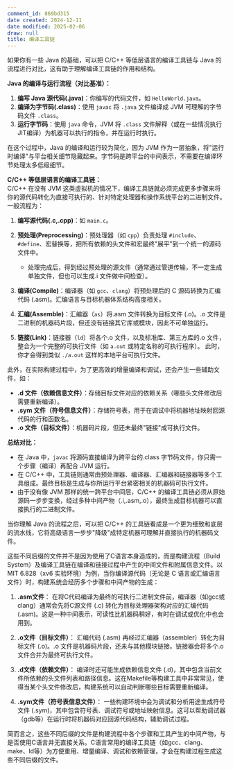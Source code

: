 ```yaml
---
comment_id: 869bd315
date created: 2024-12-11
date modified: 2025-02-06
draw: null
title: 编译工具链
---
```

如果你有一些 Java 的基础，可以把 C/C++ 等低层语言的编译工具链与 Java 的流程进行对比，这有助于理解编译工具链的作用和结构。

**Java 的编译与运行流程（对比基准）：**

1. **编写 Java 源代码(.java)**：你编写的代码文件，如 `HelloWorld.java`。
2. **编译为字节码(.class)**：使用 `javac` 将 `.java` 文件编译成 JVM 可理解的字节码文件 `.class`。
3. **运行字节码**：使用 `java` 命令，JVM 将 `.class` 文件解释（或在一些情况执行JIT编译）为机器可以执行的指令，并在运行时执行。

在这个过程中，Java 的编译和运行较为简化，因为 JVM 作为一层抽象，将"运行时编译"与平台相关细节隐藏起来。字节码是跨平台的中间表示，不需要在编译环节处理太多低级细节。

**C/C++ 等低层语言的编译工具链：**  
C/C++ 在没有 JVM 这类虚拟机的情况下，编译工具链就必须完成更多步骤来将你的源代码转化为直接可执行的、针对特定处理器和操作系统平台的二进制文件。一般流程为：

1. **编写源代码(.c,.cpp)**：如 `main.c`。
    
2. **预处理(Preprocessing)**：预处理器（如 `cpp`）负责处理 `#include`、`#define`、宏替换等，把所有依赖的头文件和宏最终"展平"到一个统一的源码文件中。
    
    - 处理完成后，得到经过预处理的源文件（通常通过管道传输，不一定生成单独文件，但也可以生成.i 文件做中间检查）。
3. **编译(Compile)**：编译器（如 `gcc`、`clang`）将预处理后的 C 源码转换为汇编代码 (.asm)。汇编语言与目标机器体系结构高度相关。
    
4. **汇编(Assemble)**：汇编器（`as`）将.asm 文件转换为目标文件 (.o)。.o 文件是二进制的机器码片段，但还没有链接其它库或模块，因此不可单独运行。
    
5. **链接(Link)**：链接器（`ld`）将各个.o 文件，以及标准库、第三方库的.o 文件，整合为一个完整的可执行文件（如 `a.out` 或特定名称的可执行程序）。
    此时，你才会得到类似 `./a.out` 这样的本地平台可执行文件。
    

此外，在实际构建过程中，为了更高效的增量编译和调试，还会产生一些辅助文件，如：

- **.d 文件（依赖信息文件）**：存储目标文件对应的依赖关系（哪些头文件修改后需要重新编译）。
- **.sym 文件（符号信息文件）**：存储符号表，用于在调试中将机器地址映射回源代码的行和函数名。
- **.o 文件（目标文件）**：机器码片段，但还未最终"链接"成可执行文件。

**总结对比：**

- 在 Java 中，`javac` 将源码直接编译为跨平台的.class 字节码文件，你只需一个步骤（编译）再配合 JVM 运行。
- 在 C/C++ 中，工具链则通常由预处理器、编译器、汇编器和链接器等多个工具组成。最终目标是生成与你所运行平台紧密相关的机器码可执行文件。
- 由于没有像 JVM 那样的统一跨平台中间层，C/C++ 的编译工具链必须从原始源码一步步变换，经过多种中间产物（.i,.asm,.o），最终生成目标机器可以直接执行的二进制文件。

当你理解 Java 的流程之后，可以把 C/C++ 的工具链看成是一个更为细致和底层的流水线，它将高级语言一步步"降级"成特定机器可理解并直接执行的机器码文件。

这些不同后缀的文件并不是因为使用了C语言本身造成的，而是构建流程（Build System）及编译工具链在编译和链接过程中产生的中间文件和附属信息文件。以 MIT 6.828（xv6 实验环境）为例，当你编译源代码（无论是 C 语言或汇编语言文件）时，构建系统会经历多个步骤和中间产物的生成：

1. **.asm文件**：
    在将C代码编译为最终的可执行二进制文件前，编译器（如gcc或clang）通常会先将C源文件 (.c) 转化为目标处理器架构对应的汇编代码 (.asm)。这是一种中间表示，可读性比机器码稍好，有时在调试或优化中也会用到。
    
2. **.o文件（目标文件）**：
    汇编代码 (.asm) 再经过汇编器（assembler）转化为目标文件 (.o)。.o 文件是机器码片段，还未与其他模块链接。链接器会将多个.o 文件合并为最终可执行文件。
    
3. **.d文件（依赖文件）**：
    编译时还可能生成依赖信息文件 (.d)，其中包含当前文件所依赖的头文件列表和路径信息。这在Makefile等构建工具中非常常见，使得当某个头文件修改后，构建系统可以自动判断哪些目标需要重新编译。
    
4. **.sym文件（符号表信息文件）**：
    一些构建环境中会为调试和分析用途生成符号文件 (.sym)，其中包含符号表、调试符号或地址映射信息。这可以帮助调试器（gdb等）在运行时将机器码对应回源代码结构，辅助调试过程。
    

简而言之，这些不同后缀的文件是构建流程中各个步骤和工具产生的中间产物，与是否使用C语言并无直接关系。C语言常用的编译工具链（如gcc、clang、make、ld等）为方便重用、增量编译、调试和依赖管理，才会在构建过程生成这些不同后缀的文件。
